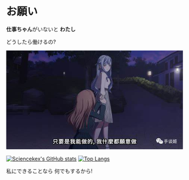 # お願い

**仕事ちゃん**がいないと  **わたし**

どうしたら働けるの?


![惊世一跪](./asset/OIP-C.jpg)



[![Sciencekex's GitHub stats](https://github-readme-stats-sciencekexs-projects.vercel.app/api?locale=ja&username=Sciencekex&hide=issues&show_icons=true)](https://github.com)
[![Top Langs](https://github-readme-stats-sciencekexs-projects.vercel.app/api/top-langs/?username=Sciencekex&layout=compact&size_weight=0.5&count_weight=0.5)](https://github.com)

私にできることなら 何でもするから!

